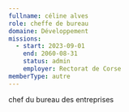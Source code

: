 ```yaml
---
fullname: céline alves
role: cheffe de bureau
domaine: Développement
missions:
  - start: 2023-09-01
    end: 2060-08-31
    status: admin
    employer: Rectorat de Corse
memberType: autre
---
```


chef du bureau des entreprises
